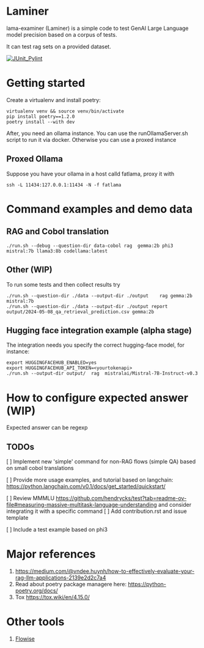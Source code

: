# Laminer
lama-examiner (Laminer) is a simple code to test GenAI Large Language model precision based on a corpus of tests.

It can test rag sets on a provided dataset.


[![JUnit_Pylint](https://github.com/daitangio/laminer/actions/workflows/unittest.yml/badge.svg)](https://github.com/daitangio/laminer/actions/workflows/unittest.yml)

# Getting started
Create a virtualenv and install poetry:

    virtualenv venv && source venv/bin/activate
    pip install poetry==1.2.0
    poetry install --with dev

After, you need an ollama instance. You can use the runOllamaServer.sh script to run it via docker.
Otherwise you can use a proxed instance

## Proxed Ollama
Suppose you have your ollama in a host calld fatlama, proxy it with

    ssh -L 11434:127.0.0.1:11434 -N -f fatlama


# Command examples and demo data
## RAG and Cobol translation

    ./run.sh --debug --question-dir data-cobol rag  gemma:2b phi3 mistral:7b llama3:8b codellama:latest

## Other (WIP)

To run some tests and then collect results try

    ./run.sh --question-dir ./data --output-dir ./output    rag gemma:2b mistral:7b
    ./run.sh --question-dir ./data --output-dir ./output report output/2024-05-08_qa_retrieval_prediction.csv gemma:2b

## Hugging face integration example (alpha stage)

The integration needs you specify the correct hugging-face model, for instance:

    export HUGGINGFACEHUB_ENABLED=yes
    export HUGGINGFACEHUB_API_TOKEN=<yourtokenapi>
    ./run.sh --output-dir output/  rag  mistralai/Mistral-7B-Instruct-v0.3



# How to configure expected answer (WIP)

Expected answer can be regexp


## TODOs

[ ] Implement new 'simple' command for non-RAG flows (simple QA)
    based on small cobol translations

[ ] Provide more usage examples, and tutorial based on langchain:
    https://python.langchain.com/v0.1/docs/get_started/quickstart/

[ ] Review MMMLU https://github.com/hendrycks/test?tab=readme-ov-file#measuring-massive-multitask-language-understanding 
    and consider integrating it
    with a specific command
[ ] Add contribution.rst and issue template

[ ] Include a test example based on phi3


# Major references

1) https://medium.com/@vndee.huynh/how-to-effectively-evaluate-your-rag-llm-applications-2139e2d2c7a4
2) Read about poetry package managere here: https://python-poetry.org/docs/
3) Tox https://tox.wiki/en/4.15.0/

# Other tools

1) [Flowise](https://github.com/FlowiseAI/Flowise) 
